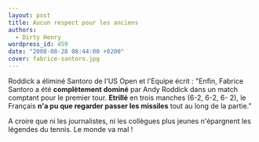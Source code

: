 ```yaml
---
layout: post
title: Aucun respect pour les anciens
authors:
  - Dirty Henry
wordpress_id: 459
date: "2008-08-28 08:44:00 +0200"
cover: fabrice-santoro.jpg
---
```


Roddick a éliminé Santoro de l'US Open et l'Equipe écrit : "Enfin, Fabrice
Santoro a été **complètement dominé** par Andy Roddick dans un match comptant
pour le premier tour. **Etrillé** en trois manches (6-2, 6-2, 6- 2), le Français
**n'a pu que regarder passer les missiles** tout au long de la partie."

A croire que ni les journalistes, ni les collègues plus jeunes n'épargnent les
légendes du tennis. Le monde va mal !
